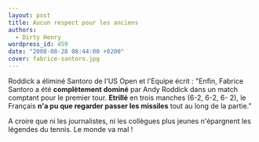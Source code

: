 ```yaml
---
layout: post
title: Aucun respect pour les anciens
authors:
  - Dirty Henry
wordpress_id: 459
date: "2008-08-28 08:44:00 +0200"
cover: fabrice-santoro.jpg
---
```


Roddick a éliminé Santoro de l'US Open et l'Equipe écrit : "Enfin, Fabrice
Santoro a été **complètement dominé** par Andy Roddick dans un match comptant
pour le premier tour. **Etrillé** en trois manches (6-2, 6-2, 6- 2), le Français
**n'a pu que regarder passer les missiles** tout au long de la partie."

A croire que ni les journalistes, ni les collègues plus jeunes n'épargnent les
légendes du tennis. Le monde va mal !
